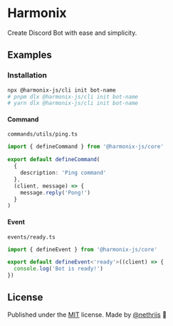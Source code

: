 # Harmonix

Create Discord Bot with ease and simplicity.

## Examples

### Installation

```bash
npx @harmonix-js/cli init bot-name
# pnpm dlx @harmonix-js/cli init bot-name
# yarn dlx @harmonix-js/cli init bot-name
```

#### Command

`commands/utils/ping.ts`

```ts
import { defineCommand } from '@harmonix-js/core'

export default defineCommand(
  {
    description: 'Ping command'
  },
  (client, message) => {
    message.reply('Pong!')
  }
)
```

#### Event

`events/ready.ts`

```ts
import { defineEvent } from '@harmonix-js/core'

export default defineEvent<'ready'>((client) => {
  console.log('Bot is ready!')
})
```

## License

Published under the [MIT](https://github.com/harmonix-js/core/blob/main/LICENSE) license.
Made by [@nethriis](https://github.com/nethriis) 🖤
